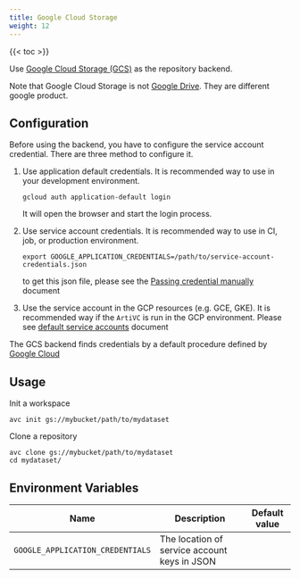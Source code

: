 ```yaml
---
title: Google Cloud Storage
weight: 12
---
```


{{< toc >}}

Use [Google Cloud Storage (GCS)](https://cloud.google.com/storage) as the repository backend.

Note that Google Cloud Storage is not [Google Drive](https://www.google.com.tw/drive/). They are different google product.

## Configuration

Before using the backend, you have to configure the service account credential. There are three method to configure it.

1. Use application default credentials. It is recommended way to use in your development environment.

    ```
    gcloud auth application-default login  
    ```

    It will open the browser and start the login process.

1. Use service account credentials. It is recommended way to use in CI, job, or production environment.

   ```
   export GOOGLE_APPLICATION_CREDENTIALS=/path/to/service-account-credentials.json
   ```

   to get this json file, please see the [Passing credential manually](https://cloud.google.com/docs/authentication/production#manually) document

1. Use the service account in the GCP resources (e.g. GCE, GKE). It is recommended way if the `ArtiVC` is run in the GCP environment. Please see [default service accounts](https://cloud.google.com/iam/docs/service-accounts#default) document


The GCS backend finds credentials by a default procedure defined by [Google Cloud](https://cloud.google.com/docs/authentication/production)



## Usage

Init a workspace
```shell
avc init gs://mybucket/path/to/mydataset
```

Clone a repository
```shell
avc clone gs://mybucket/path/to/mydataset
cd mydataset/
```


## Environment Variables

| Name | Description | Default value |
| --- | --- | --- |
| `GOOGLE_APPLICATION_CREDENTIALS` | The location of service account keys in JSON |  |